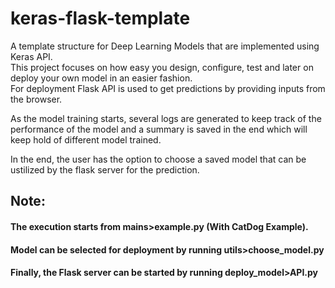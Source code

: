 # keras-flask-template
A template structure for Deep Learning Models that are implemented using Keras API.  
This project focuses on how easy you design, configure, test and later on deploy your own model in an easier fashion.  
For deployment Flask API is used to get predictions by providing inputs from the browser.  
  
As the model training starts, several logs are generated to keep track of the performance of the model and a summary is saved in the end which will keep hold of different model trained.  

In the end, the user has the option to choose a saved model that can be ustilized by the flask server for the prediction.  

## Note:  
####  The execution starts from mains>example.py (With CatDog Example).  
####  Model can be selected for deployment by running utils>choose_model.py
####  Finally, the Flask server can be started by running deploy_model>API.py
